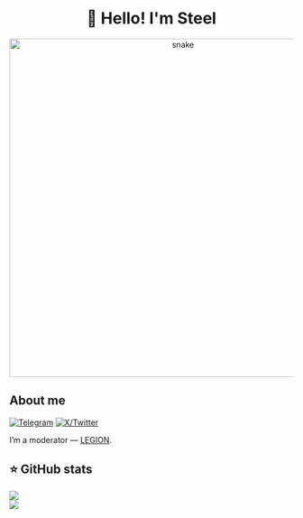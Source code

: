 <h1 align="center">👋 Hello! I'm Steel </h1>

<p align="center">
 <img width="600" src="assets/github-snake.svg" alt="snake"/>
</p>

## About me
[![Telegram](https://img.shields.io/badge/-Telegram-2CA5E0?style=flat&logo=telegram&logoColor=white)](https://t.me/x1steel)
[![X/Twitter](https://img.shields.io/badge/-X-2CA5E0?style=flat&logo=x&logoColor=white)](https://x.com/steel2300)

I’m a moderator — [LEGION](https://legion.cc).

<h2><b>⭐ GitHub stats</b></h2>
<p>
  <img src="https://github-readme-stats.vercel.app/api/top-langs/?username=Steel-2300&theme=dracula&layout=compact&hide_border=true&bg_color=00000000" />
  <br>
  <img src="https://github-readme-stats.vercel.app/api?username=Steel-2300&count_private=true&show_icons=true&theme=dracula&hide_border=true&bg_color=00000000" />
</p>

